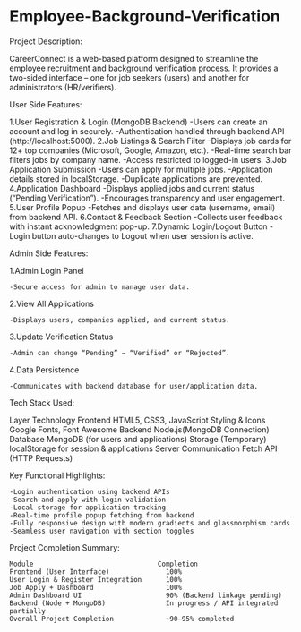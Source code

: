 # Employee-Background-Verification

Project Description:

CareerConnect is a web-based platform designed to streamline the employee recruitment and background verification process.
It provides a two-sided interface – one for job seekers (users) and another for administrators (HR/verifiers).

User Side Features:

1.User Registration & Login (MongoDB Backend)
    -Users can create an account and log in securely.
    -Authentication handled through backend API (http://localhost:5000).
2.Job Listings & Search Filter
    -Displays job cards for 12+ top companies (Microsoft, Google, Amazon, etc.).
    -Real-time search bar filters jobs by company name.
    -Access restricted to logged-in users. 
3.Job Application Submission
    -Users can apply for multiple jobs.
    -Application details stored in localStorage.
    -Duplicate applications are prevented. 
4.Application Dashboard
    -Displays applied jobs and current status (“Pending Verification”).
    -Encourages transparency and user engagement.
5.User Profile Popup
    -Fetches and displays user data (username, email) from backend API.
6.Contact & Feedback Section
    -Collects user feedback with instant acknowledgment pop-up.
7.Dynamic Login/Logout Button
    -Login button auto-changes to Logout when user session is active.

Admin Side Features:

1.Admin Login Panel

    -Secure access for admin to manage user data.

2.View All Applications

    -Displays users, companies applied, and current status.

3.Update Verification Status
 
    -Admin can change “Pending” → “Verified” or “Rejected”.

4.Data Persistence
 
    -Communicates with backend database for user/application data.

Tech Stack Used:

Layer	                Technology
Frontend	            HTML5, CSS3, JavaScript
Styling & Icons	      Google Fonts, Font Awesome
Backend	              Node.js(MongoDB Connection)
Database	            MongoDB (for users and applications)
Storage (Temporary)	  localStorage for session & applications
Server Communication	Fetch API (HTTP Requests) 


Key Functional Highlights:

    -Login authentication using backend APIs
    -Search and apply with login validation
    -Local storage for application tracking
    -Real-time profile popup fetching from backend
    -Fully responsive design with modern gradients and glassmorphism cards
    -Seamless user navigation with section toggles


Project Completion Summary:


    Module	                             Completion
    Frontend (User Interface)	           100%
    User Login & Register Integration	   100%
    Job Apply + Dashboard                  100%
    Admin Dashboard UI	                   90% (Backend linkage pending)
    Backend (Node + MongoDB)	           In progress / API integrated partially
    Overall Project Completion	           ~90–95% completed

